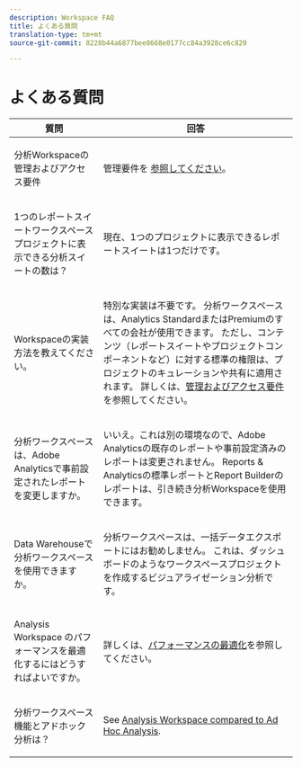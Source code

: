 ```yaml
---
description: Workspace FAQ
title: よくある質問
translation-type: tm+mt
source-git-commit: 8228b44a6877bee8668e0177cc84a3928ce6c820

---
```



# よくある質問

<table id="table_BC4237EC03FF42579CC736498D6654F9"> 
 <thead> 
  <tr> 
   <th colname="col1" class="entry"> 質問 </th> 
   <th colname="col2" class="entry"> 回答 </th> 
  </tr> 
 </thead>
 <tbody> 
  <tr> 
   <td colname="col1"> <p>分析Workspaceの管理およびアクセス要件 </p> </td> 
   <td colname="col2"> <p>管理要件を <a href="/help/analyze/analysis-workspace/workspace-faqs/frequently-asked-questions-analysis-workspace.md"  > 参照してください</a>。 </p> </td> 
  </tr> 
  <tr> 
   <td colname="col1"> <p>1つのレポートスイートワークスペースプロジェクトに表示できる分析スイートの数は？ </p> </td> 
   <td colname="col2"> <p>現在、1つのプロジェクトに表示できるレポートスイートは1つだけです。 </p> </td> 
  </tr> 
  <tr> 
   <td colname="col1"> <p>Workspaceの実装方法を教えてください。 </p> </td> 
   <td colname="col2"> <p>特別な実装は不要です。 分析ワークスペースは、Analytics StandardまたはPremiumのすべての会社が使用できます。 ただし、コンテンツ（レポートスイートやプロジェクトコンポーネントなど）に対する標準の権限は、プロジェクトのキュレーションや共有に適用されます。 詳しくは、<a href="/help/analyze/analysis-workspace/workspace-faqs/frequently-asked-questions-analysis-workspace.md"  >管理およびアクセス要件</a>を参照してください。 </p> </td> 
  </tr> 
  <tr> 
   <td colname="col1"> <p>分析ワークスペースは、Adobe Analyticsで事前設定されたレポートを変更しますか。 </p> </td> 
   <td colname="col2"> <p>いいえ。これは別の環境なので、Adobe Analyticsの既存のレポートや事前設定済みのレポートは変更されません。 Reports &amp; Analyticsの標準レポートとReport Builderのレポートは、引き続き分析Workspaceを使用できます。 </p> </td> 
  </tr> 
  <tr> 
   <td colname="col1"> <p>Data Warehouseで分析ワークスペースを使用できますか。 </p> </td> 
   <td colname="col2"> <p>分析ワークスペースは、一括データエクスポートにはお勧めしません。 これは、ダッシュボードのようなワークスペースプロジェクトを作成するビジュアライゼーション分析です。 </p> </td> 
  </tr>
  <tr> 
   <td colname="col1"> <p>Analysis Workspace のパフォーマンスを最適化するにはどうすればよいですか。 </p> </td> 
   <td colname="col2"> <p>詳しくは、<a href="/help/analyze/analysis-workspace/workspace-faqs/optimizing-performance.md"  >パフォーマンスの最適化</a>を参照してください。 </p> </td> 
  </tr> 
  <tr> 
   <td colname="col1"> <p>分析ワークスペース機能とアドホック分析は？ </p> </td> 
   <td colname="col2"> <p>See <a href="/help/analyze/analysis-workspace/workspace-faqs/adhocanalysis-vs-analysisworkspace.md"  > Analysis Workspace compared to Ad Hoc Analysis</a>. </p> </td> 
  </tr> 
 </tbody> 
</table>

